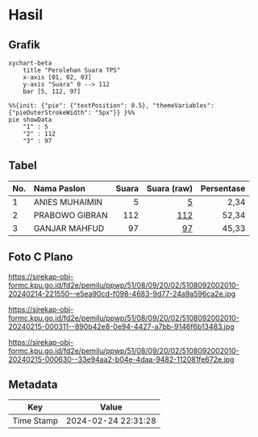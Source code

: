 # Hasil

## Grafik

```mermaid
xychart-beta
    title "Perolehan Suara TPS"
    x-axis [01, 02, 03]
    y-axis "Suara" 0 --> 112
    bar [5, 112, 97]
```

```mermaid
%%{init: {"pie": {"textPosition": 0.5}, "themeVariables": {"pieOuterStrokeWidth": "5px"}} }%%
pie showData
    "1" : 5
    "2" : 112
    "3" : 97
```

## Tabel

| No. | Nama Paslon    | Suara | Suara (raw) | Persentase |
|:--- |:-------------- | -----:| -----------:| ----------:|
| 1   | ANIES MUHAIMIN | 5     | [5][p-1]    | 2,34       |
| 2   | PRABOWO GIBRAN | 112   | [112][p-2]  | 52,34      |
| 3   | GANJAR MAHFUD  | 97    | [97][p-3]   | 45,33      |


[p-1]: https://github.com/gigit-pemilu/pemilu-2024-51-bali/blob/main/pilpres/hitung-suara/sub/51-bali/sub/08-buleleng/sub/09-tejakula/sub/2002-pacung/sub/010-tps/sub/paslon-1.txt
[p-2]: https://github.com/gigit-pemilu/pemilu-2024-51-bali/blob/main/pilpres/hitung-suara/sub/51-bali/sub/08-buleleng/sub/09-tejakula/sub/2002-pacung/sub/010-tps/sub/paslon-2.txt
[p-3]: https://github.com/gigit-pemilu/pemilu-2024-51-bali/blob/main/pilpres/hitung-suara/sub/51-bali/sub/08-buleleng/sub/09-tejakula/sub/2002-pacung/sub/010-tps/sub/paslon-3.txt

## Foto C Plano

https://sirekap-obj-formc.kpu.go.id/fd2e/pemilu/ppwp/51/08/09/20/02/5108092002010-20240214-221550--e5ea90cd-f098-4683-9d77-24a9a596ca2e.jpg

https://sirekap-obj-formc.kpu.go.id/fd2e/pemilu/ppwp/51/08/09/20/02/5108092002010-20240215-000311--890b42e8-0e94-4427-a7bb-9146f6b13483.jpg

https://sirekap-obj-formc.kpu.go.id/fd2e/pemilu/ppwp/51/08/09/20/02/5108092002010-20240215-000630--33e94aa2-b04e-4daa-9482-112081fe672e.jpg


## Metadata

| Key        | Value               |
| ---------- | ------------------- |
| Time Stamp | 2024-02-24 22:31:28 |



